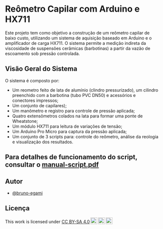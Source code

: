 
# Reômetro Capilar com Arduino e HX711

Este projeto tem como objetivo a construção de um reômetro capilar de baixo custo, utilizando um sistema de aquisição baseado em Arduino e o amplificador de carga HX711. O sistema permite a medição indireta da viscosidade de suspensões cerâmicas (barbotinas) a partir da vazão de escoamento sob pressão controlada.

## Visão Geral do Sistema

O sistema é composto por:

-   Um reometro feito de lata de alumínio (clindro pressurizado), um cilindro preenchido com a barbotina (tubo PVC DN50) e acessórios e conectores impressos;
-   Um conjunto de capilares);
-   Um manômetro e registro para controle de pressão aplicada;
-   Quatro extensômetros colados na lata para formar uma ponte de Wheatstone;
-   Um módulo HX711 para leitura de variações de tensão;
-   Um Arduino Pro Micro para captura da pressão aplicada;
-   Um conjunto de 3 scripts para: controle do reômetro, análise da reologia e visualização dos resultados.
    
## Para detalhes de funcionamento do script, consultar o [manual-script.pdf](https://github.com/bruno-egami/HX711-4xSG350/blob/Re%C3%B4metro-capilar/Manual-script.pdf) 
  

## Autor

- [@bruno-egami](https://github.com/bruno-egami)


## Licença


<p xmlns:cc="http://creativecommons.org/ns#" >This work is licensed under <a href="http://creativecommons.org/licenses/by-sa/4.0/?ref=chooser-v1" target="_blank" rel="license noopener noreferrer" style="display:inline-block;">CC BY-SA 4.0<img style="height:22px!important;margin-left:3px;vertical-align:text-bottom;" src="https://mirrors.creativecommons.org/presskit/icons/cc.svg?ref=chooser-v1"><img style="height:22px!important;margin-left:3px;vertical-align:text-bottom;" src="https://mirrors.creativecommons.org/presskit/icons/by.svg?ref=chooser-v1"><img style="height:22px!important;margin-left:3px;vertical-align:text-bottom;" src="https://mirrors.creativecommons.org/presskit/icons/sa.svg?ref=chooser-v1"></a></p>
